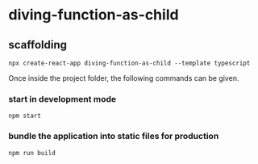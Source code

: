 # diving-function-as-child

## scaffolding

```shell
npx create-react-app diving-function-as-child --template typescript
```

Once inside the project folder, the following commands can be given.

### start in development mode

```shell
npm start
```

### bundle the application into static files for production

```shell
npm run build
```
